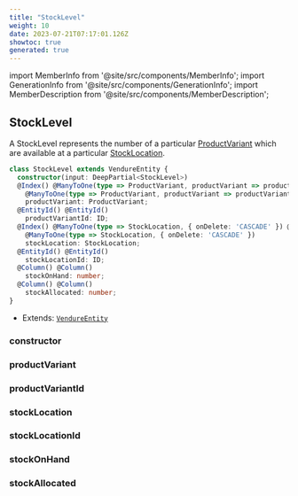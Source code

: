 ```yaml
---
title: "StockLevel"
weight: 10
date: 2023-07-21T07:17:01.126Z
showtoc: true
generated: true
---
```

<!-- This file was generated from the Vendure source. Do not modify. Instead, re-run the "docs:build" script -->
import MemberInfo from '@site/src/components/MemberInfo';
import GenerationInfo from '@site/src/components/GenerationInfo';
import MemberDescription from '@site/src/components/MemberDescription';


## StockLevel

<GenerationInfo sourceFile="packages/core/src/entity/stock-level/stock-level.entity.ts" sourceLine="16" packageName="@vendure/core" />

A StockLevel represents the number of a particular <a href='/docs/reference/typescript-api/entities/product-variant#productvariant'>ProductVariant</a> which are available
at a particular <a href='/docs/reference/typescript-api/entities/stock-location#stocklocation'>StockLocation</a>.

```ts title="Signature"
class StockLevel extends VendureEntity {
  constructor(input: DeepPartial<StockLevel>)
  @Index() @ManyToOne(type => ProductVariant, productVariant => productVariant.stockLevels, { onDelete: 'CASCADE' }) @Index()
    @ManyToOne(type => ProductVariant, productVariant => productVariant.stockLevels, { onDelete: 'CASCADE' })
    productVariant: ProductVariant;
  @EntityId() @EntityId()
    productVariantId: ID;
  @Index() @ManyToOne(type => StockLocation, { onDelete: 'CASCADE' }) @Index()
    @ManyToOne(type => StockLocation, { onDelete: 'CASCADE' })
    stockLocation: StockLocation;
  @EntityId() @EntityId()
    stockLocationId: ID;
  @Column() @Column()
    stockOnHand: number;
  @Column() @Column()
    stockAllocated: number;
}
```
* Extends: <code><a href='/docs/reference/typescript-api/entities/vendure-entity#vendureentity'>VendureEntity</a></code>



<div className="members-wrapper">

### constructor

<MemberInfo kind="method" type="(input: DeepPartial&#60;<a href='/docs/reference/typescript-api/entities/stock-level#stocklevel'>StockLevel</a>&#62;) => StockLevel"   />


### productVariant

<MemberInfo kind="property" type="<a href='/docs/reference/typescript-api/entities/product-variant#productvariant'>ProductVariant</a>"   />


### productVariantId

<MemberInfo kind="property" type="<a href='/docs/reference/typescript-api/common/id#id'>ID</a>"   />


### stockLocation

<MemberInfo kind="property" type="<a href='/docs/reference/typescript-api/entities/stock-location#stocklocation'>StockLocation</a>"   />


### stockLocationId

<MemberInfo kind="property" type="<a href='/docs/reference/typescript-api/common/id#id'>ID</a>"   />


### stockOnHand

<MemberInfo kind="property" type="number"   />


### stockAllocated

<MemberInfo kind="property" type="number"   />




</div>
